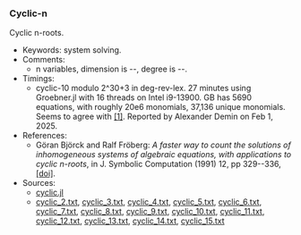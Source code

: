 ### Cyclic-n

Cyclic n-roots.

- Keywords: system solving.
- Comments: 
    - n variables, dimension is --, degree is --.
- Timings:
    - cyclic-10 modulo 2^30+3 in deg-rev-lex. 27 minutes using Groebner.jl with 16 threads on Intel i9-13900. GB has 5690 equations, with roughly 20e6 monomials, 37,136 unique monomials. Seems to agree with [[1]](https://arxiv.org/abs/1903.12427). Reported by Alexander Demin on Feb 1, 2025.
- References:
    - Göran Björck and Ralf Fröberg:
    *A faster way to count the solutions of inhomogeneous systems
    of algebraic equations, with applications to cyclic n-roots*,
    in J. Symbolic Computation (1991) 12, pp 329--336, [[doi]](https://doi.org/10.1016/S0747-7171(08)80153-8).
- Sources:
    - [cyclic.jl](./systems/cyclic/cyclic.jl)
    - [cyclic_2.txt](./systems/cyclic/txt/cyclic_2.txt), [cyclic_3.txt](./systems/cyclic/txt/cyclic_3.txt), [cyclic_4.txt](./systems/cyclic/txt/cyclic_4.txt), [cyclic_5.txt](./systems/cyclic/txt/cyclic_5.txt), [cyclic_6.txt](./systems/cyclic/txt/cyclic_6.txt), [cyclic_7.txt](./systems/cyclic/txt/cyclic_7.txt), [cyclic_8.txt](./systems/cyclic/txt/cyclic_8.txt), [cyclic_9.txt](./systems/cyclic/txt/cyclic_9.txt), [cyclic_10.txt](./systems/cyclic/txt/cyclic_10.txt), [cyclic_11.txt](./systems/cyclic/txt/cyclic_11.txt), [cyclic_12.txt](./systems/cyclic/txt/cyclic_12.txt), [cyclic_13.txt](./systems/cyclic/txt/cyclic_13.txt), [cyclic_14.txt](./systems/cyclic/txt/cyclic_14.txt), [cyclic_15.txt](./systems/cyclic/txt/cyclic_15.txt)
